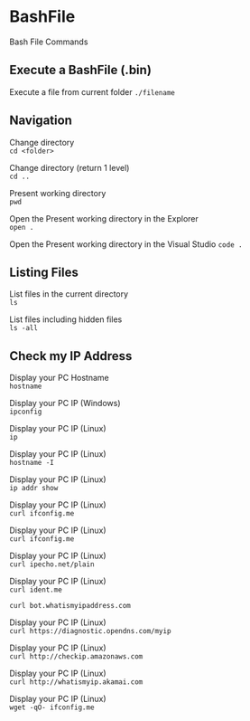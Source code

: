 # BashFile
Bash File Commands

## Execute a BashFile (.bin)
Execute a file from current folder
`./filename`  

## Navigation
Change directory  
`cd <folder>`  
  
Change directory (return 1 level)  
`cd ..`  
  
Present working directory  
`pwd`  

Open the Present working directory in the Explorer  
`open .`  

Open the Present working directory in the Visual Studio 
`code .`  


## Listing Files
List files in the current directory  
`ls`  

List files including hidden files  
`ls -all`  

## Check my IP Address
Display your PC Hostname  
`hostname`  

Display your PC IP (Windows)  
`ipconfig`  

Display your PC IP (Linux)  
`ip`  

Display your PC IP (Linux)  
`hostname -I`  

Display your PC IP (Linux)  
`ip addr show`  

Display your PC IP (Linux)  
`curl ifconfig.me`  

Display your PC IP (Linux)  
`curl ifconfig.me`  

Display your PC IP (Linux)  
`curl ipecho.net/plain`  

Display your PC IP (Linux)  
`curl ident.me`  

`curl bot.whatismyipaddress.com`  

Display your PC IP (Linux)  
`curl https://diagnostic.opendns.com/myip`  

Display your PC IP (Linux)  
`curl http://checkip.amazonaws.com`  

Display your PC IP (Linux)  
`curl http://whatismyip.akamai.com`  

Display your PC IP (Linux)  
`wget -qO- ifconfig.me`  
